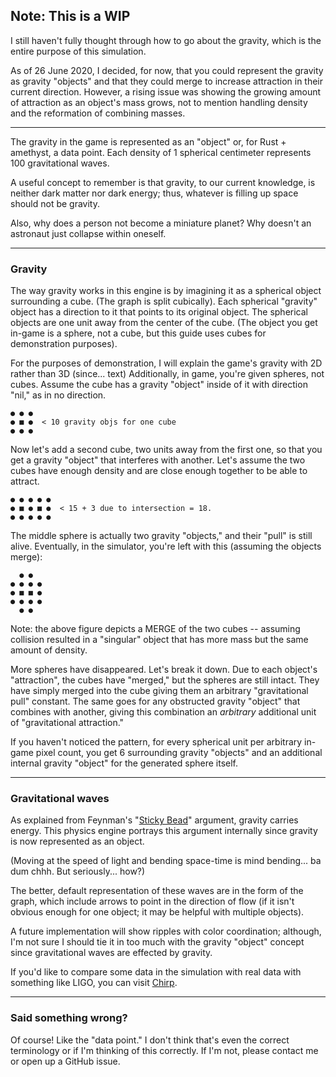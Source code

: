 ## Note: This is a WIP

I still haven't fully thought through how to
go about the gravity, which is the entire purpose
of this simulation.

As of 26 June 2020, I decided, for now, that you
could represent the gravity as gravity "objects"
and that they could merge to increase attraction
in their current direction. However, a rising issue
was showing the growing amount of attraction
as an object's mass grows, not to mention handling
density and the reformation of combining masses.

---

The gravity in the game is represented as an
"object" or, for Rust + amethyst, a data point.
Each density of 1 spherical centimeter represents
100 gravitational waves.

A useful concept to remember is that gravity,
to our current knowledge, is neither dark matter
nor dark energy; thus, whatever is filling up
space should not be gravity.

Also, why does a person not become a miniature
planet? Why doesn't an astronaut just collapse
within oneself.

---
### Gravity

The way gravity works in this engine is by imagining
it as a spherical object surrounding a cube. (The graph
is split cubically). Each spherical "gravity" object
has a direction to it that points to its original object.
The spherical objects are one unit away from the center
of the cube. (The object you get in-game is a sphere,
not a cube, but this guide uses cubes for demonstration
purposes).

For the purposes of demonstration, I will explain the
game's gravity with 2D rather than 3D (since... text)
Additionally, in game, you're given spheres, not cubes.
Assume the cube has a gravity "object" inside of
it with direction "nil," as in no direction.

```
● ● ●
● ■ ●  < 10 gravity objs for one cube
● ● ●
```

Now let's add a second cube, two units away from the
first one, so that you get a gravity "object" that
interferes with another. Let's assume the two cubes
have enough density and are close enough together
to be able to attract.

```
● ● ● ● ●
● ■ ● ■ ●  < 15 + 3 due to intersection = 18. 
● ● ● ● ●
```

The middle sphere is actually two gravity "objects,"
and their "pull" is still alive. Eventually, in the
simulator, you're left with this (assuming the objects
merge):

```
  ● ●
● ● ● ●
● ■ ■ ●
● ● ● ●
  ● ●
```

Note: the above figure depicts a MERGE of the two cubes
-- assuming collision resulted in a "singular" object
that has more mass but the same amount of density.

More spheres have disappeared. Let's break it down.
Due to each object's "attraction", the cubes have
"merged," but the spheres are still intact. They have
simply merged into the cube giving them an arbitrary
"gravitational pull" constant. The same goes for any
obstructed gravity "object" that combines with another,
giving this combination an _arbitrary_ additional unit
of "gravitational attraction."

If you haven't noticed the pattern, for every spherical
unit per arbitrary in-game pixel count, you get 6 surrounding
gravity "objects" and an additional internal gravity
"object" for the generated sphere itself.

---
### Gravitational waves

As explained from Feynman's "[Sticky Bead](http://physicsbuzz.physicscentral.com/2016/06/gravitational-waves-explained-sticky.html)"
argument, gravity carries energy. This physics
engine portrays this argument internally since
gravity is now represented as an object.

(Moving at the speed of light and bending space-time
is mind bending... ba dum chhh. But seriously... how?)

The better, default representation of these waves
are in the form of the graph, which include arrows
to point in the direction of flow (if it isn't
obvious enough for one object; it may be helpful
with multiple objects).

A future implementation will show ripples with color
coordination; although, I'm not sure I should tie it
in too much with the gravity "object" concept since
gravitational waves are effected by gravity.

If you'd like to compare some data in the simulation
with real data with something like LIGO, you can visit
[Chirp](http://chirp.sr.bham.ac.uk).

---
### Said something wrong?
Of course! Like the "data point." I don't think
that's even the correct terminology or if I'm
thinking of this correctly. If I'm not, please
contact me or open up a GitHub issue.
